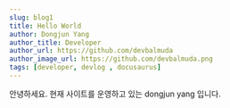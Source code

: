 ```yaml
---
slug: blog1
title: Hello World
author: Dongjun Yang
author_title: Developer
author_url: https://github.com/devbalmuda
author_image_url: https://github.com/devbalmuda.png
tags: [developer, devlog , docusaurus]
---
```


안녕하세요. 현재 사이트를 운영하고 있는 dongjun yang 입니다.